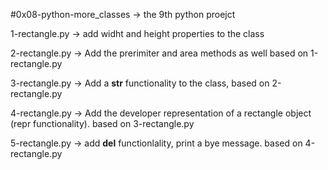 #0x08-python-more_classes -> the 9th python proejct




1-rectangle.py -> add widht and height properties to the class


2-rectangle.py -> Add the prerimiter and area methods as well based on 1-rectangle.py 


3-rectangle.py -> Add a __str__ functionality to the class, based on 2-rectangle.py


4-rectangle.py -> Add the developer representation of a rectangle object (repr functionality). based on 3-rectangle.py


5-rectangle.py -> add __del__ functionlality, print a bye message. based on 4-rectangle.py
